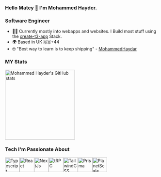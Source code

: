 ### Hello Matey 👋 I'm Mohammed Hayder.

### Software Engineer

* 👨‍💻  Currently mostly into webapps and websites. I Build most stuff using the [create-t3-app](https://www.github.com/nexxeln/create-t3-app) Stack.
* 🌍  Based in UK 🇬🇧+44
* 🤓  "Best way to learn is to keep shipping" - [MohammedHaydar](https://www.linkedin.com/in/mohammedhaydar)


### MY Stats

<div style="display: flex;"> 
  <img src="https://github-readme-stats.vercel.app/api?username=MHMDHIDR&show_icons=true&hide=&count_private=true&title_color=2563eb&text_color=2563eb&icon_color=0891b2&bg_color=dbd4e5&hide_border=true&show_icons=true" alt="Mohammed Hayder's GitHub stats" height="230" />
</div>


### Tech I'm Passionate About
<div style="display: flex;">
  <a href="https://www.typescriptlang.org"><img src="https://raw.githubusercontent.com/danielcranney/readme-generator/main/public/icons/skills/typescript-colored.svg" width="48" height="48" alt="Typescript" /></a>
  <a href="https://www.reactjs.org"><img src="https://raw.githubusercontent.com/danielcranney/readme-generator/main/public/icons/skills/react-colored.svg" width="48" height="48" alt="React" /></a>
  <a href="https://www.nextjs.org"><img src="https://raw.githubusercontent.com/danielcranney/readme-generator/main/public/icons/skills/nextjs-colored.svg" width="48" height="48" alt="NextJs" /></a>
  <a href="https://trpc.io"><img src="https://avatars.githubusercontent.com/u/78011399?s=200&v=4" width="48" height="48" alt="tRPC"/></a>
  <a href="https://www.tailwindcss.com"><img src="https://raw.githubusercontent.com/danielcranney/readme-generator/main/public/icons/skills/tailwindcss-colored.svg" width="48" height="48" alt="TailwindCSS" /></a>
  <a href="https://prisma.io"><img src="https://www.prisma.io/images/favicon-32x32.png" width="48" height="48" alt="Prisma" /></a>
  <a href="https://planetscale.com"><img src="https://avatars.githubusercontent.com/u/35612527?s=200&v=4" width="48" height="48" alt="PlanetScale" /></a>
</div>
